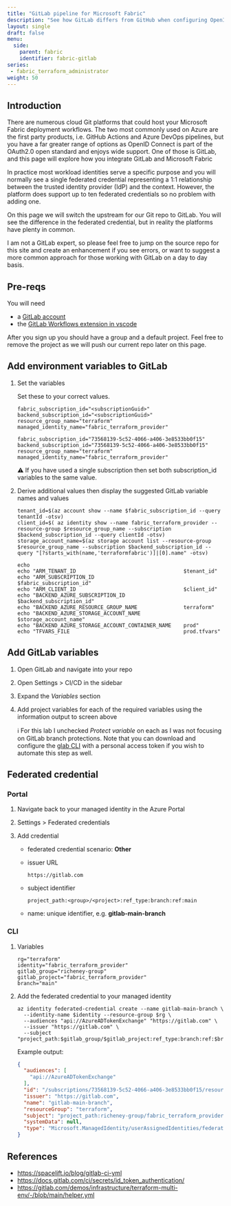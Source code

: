 ```yaml
---
title: "GitLab pipeline for Microsoft Fabric"
description: "See how GitLab differs from GitHub when configuring OpenID Connect and workflows."
layout: single
draft: false
menu:
  side:
    parent: fabric
    identifier: fabric-gitlab
series:
 - fabric_terraform_administrator
weight: 50
---
```


## Introduction

There are numerous cloud Git platforms that could host your Microsoft Fabric deployment workflows. The two most commonly used on Azure are the first party products, i.e. GitHub Actions and Azure DevOps pipelines, but you have a far greater range of options as OpenID Connect is part of the OAuth2.0 open standard and enjoys wide support. One of those is GitLab, and this page will explore how you integrate GitLab and Microsoft Fabric

In practice most workload identities serve a specific purpose and you will normally see a single federated credential representing a 1:1 relationship between the trusted identity provider (IdP) and the context. However, the platform does support up to ten federated credentials so no problem with adding one.

On this page we will switch the upstream for our Git repo to GitLab. You will see the difference in the federated credential, but in reality the platforms have plenty in common.

I am not a GitLab expert, so please feel free to jump on the source repo for this site and create an enhancement if you see errors, or want to suggest a more common approach for those working with GitLab on a day to day basis.

## Pre-reqs

You will need

- a [GitLab account](https://gitlab.com/users/sign_up)
- the [GitLab Workflows extension in vscode](https://marketplace.visualstudio.com/items?itemName=GitLab.gitlab-workflow)

After you sign up you should have a group and a default project. Feel free to remove the project as we will push our current repo later on this page.

## Add environment variables to GitLab

1. Set the variables

    Set these to your correct values.

    ```shell
    fabric_subscription_id="<subscriptionGuid>"
    backend_subscription_id="<subscriptionGuid>"
    resource_group_name="terraform"
    managed_identity_name="fabric_terraform_provider"
    ```

    ```shell
    fabric_subscription_id="73568139-5c52-4066-a406-3e8533bb0f15"
    backend_subscription_id="73568139-5c52-4066-a406-3e8533bb0f15"
    resource_group_name="terraform"
    managed_identity_name="fabric_terraform_provider"
    ```

    ⚠️ If you have used a single subscription then set both subscription_id variables to the same value.

1. Derive additional values then display the suggested GitLab variable names and values

    ```shell
    tenant_id=$(az account show --name $fabric_subscription_id --query tenantId -otsv)
    client_id=$( az identity show --name fabric_terraform_provider --resource-group $resource_group_name --subscription $backend_subscription_id --query clientId -otsv)
    storage_account_name=$(az storage account list --resource-group $resource_group_name --subscription $backend_subscription_id --query "[?starts_with(name,'terraformfabric')]|[0].name" -otsv)

    echo
    echo "ARM_TENANT_ID                                   $tenant_id"
    echo "ARM_SUBSCRIPTION_ID                             $fabric_subscription_id"
    echo "ARM_CLIENT_ID                                   $client_id"
    echo "BACKEND_AZURE_SUBSCRIPTION_ID                   $backend_subscription_id"
    echo "BACKEND_AZURE_RESOURCE_GROUP_NAME               terraform"
    echo "BACKEND_AZURE_STORAGE_ACCOUNT_NAME              $storage_account_name"
    echo "BACKEND_AZURE_STORAGE_ACCOUNT_CONTAINER_NAME    prod"
    echo "TFVARS_FILE                                     prod.tfvars"
    ```

## Add GitLab variables

1. Open GitLab and navigate into your repo
1. Open Settings > CI/CD in the sidebar
1. Expand the _Variables_ section
1. Add project variables for each of the required variables using the information output to screen above

    ℹ️ For this lab I unchecked _Protect variable_ on each as I was not focusing on GitLab branch protections. Note that you can download and configure the [glab CLI](https://gitlab.com/gitlab-org/cli) with a personal access token if you wish to automate this step as well.

## Federated credential

### Portal

1. Navigate back to your managed identity in the Azure Portal
1. Settings > Federated credentials
1. Add credential

    - federated credential scenario: **Other**
    - issuer URL

        ```text
        https://gitlab.com
        ```

    - subject identifier

        ```text
        project_path:<group>/<project>:ref_type:branch:ref:main
        ```

    - name: unique identifier, e.g. **gitlab-main-branch**

### CLI

1. Variables

    ```shell
    rg="terraform"
    identity="fabric_terraform_provider"
    gitlab_group="richeney-group"
    gitlab_project="fabric_terraform_provider"
    branch="main"
    ```

1. Add the federated credential to your managed identity

    ```shell
    az identity federated-credential create --name gitlab-main-branch \
      --identity-name $identity --resource-group $rg \
      --audiences "api://AzureADTokenExchange" "https://gitlab.com" \
      --issuer "https://gitlab.com" \
      --subject "project_path:$gitlab_group/$gitlab_project:ref_type:branch:ref:$branch"
    ```

    Example output:

    ```json
    {
      "audiences": [
        "api://AzureADTokenExchange"
      ],
      "id": "/subscriptions/73568139-5c52-4066-a406-3e8533bb0f15/resourcegroups/terraform/providers/Microsoft.ManagedIdentity/userAssignedIdentities/fabric_terraform_provider/federatedIdentityCredentials/gitlab-main-branch",
      "issuer": "https://gitlab.com",
      "name": "gitlab-main-branch",
      "resourceGroup": "terraform",
      "subject": "project_path:richeney-group/fabric_terraform_provider:ref_type:branch:ref:main",
      "systemData": null,
      "type": "Microsoft.ManagedIdentity/userAssignedIdentities/federatedIdentityCredentials"
    }
    ```

## References

- <https://spacelift.io/blog/gitlab-ci-yml>
- <https://docs.gitlab.com/ci/secrets/id_token_authentication/>
- <https://gitlab.com/demos/infrastructure/terraform-multi-env/-/blob/main/helper.yml>
